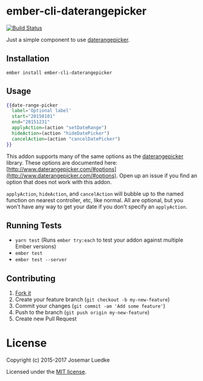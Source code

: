 # ember-cli-daterangepicker

[![Build Status](https://travis-ci.org/josemarluedke/ember-cli-daterangepicker.svg?branch=master)](https://travis-ci.org/josemarluedke/ember-cli-daterangepicker)

Just a simple component to use [daterangepicker](https://github.com/dangrossman/daterangepicker).

## Installation

```
ember install ember-cli-daterangepicker
```

## Usage

```handlebars
{{date-range-picker
  label='Optional label'
  start="20150101"
  end="20151231"
  applyAction=(action "setDateRange")
  hideAction=(action "hideDatePicker")
  cancelAction=(action "cancelDatePicker")
}}
```

This addon supports many of the same options as the [daterangepicker](https://github.com/dangrossman/daterangepicker) library. These options are documented here: [http://www.daterangepicker.com/#options](http://www.daterangepicker.com/#options). Open up an issue if you find an option that does not work with this addon.

`applyAction`, `hideAction`, and `cancelAction` will bubble up to the named function on nearest controller, etc, like normal. All are optional, but you won't have any way to get your date if you don't specify an `applyAction`.

## Running Tests

* `yarn test` (Runs `ember try:each` to test your addon against multiple Ember versions)
* `ember test`
* `ember test --server`

## Contributing

1. [Fork it](https://github.com/josemarluedke/ember-cli-daterangepicker/fork)
2. Create your feature branch (`git checkout -b my-new-feature`)
3. Commit your changes (`git commit -am 'Add some feature'`)
4. Push to the branch (`git push origin my-new-feature`)
5. Create new Pull Request


# License

Copyright (c) 2015-2017 Josemar Luedke

Licensed under the [MIT license](LICENSE.md).
